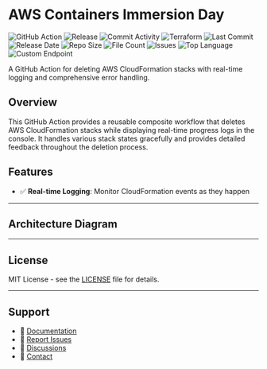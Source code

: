 # AWS Containers Immersion Day

![GitHub Action](https://img.shields.io/badge/GitHub-Action-blue?logo=github)&nbsp;![Release](https://github.com/subhamay-bhattacharyya/1004-container-tf/actions/workflows/release.yaml/badge.svg)&nbsp;![Commit Activity](https://img.shields.io/github/commit-activity/t/subhamay-bhattacharyya/1004-container-tf)&nbsp;![Terraform](https://img.shields.io/badge/AWS-Terraform-orange?logo=amazonaws)&nbsp;![Last Commit](https://img.shields.io/github/last-commit/subhamay-bhattacharyya/1004-container-tf)&nbsp;![Release Date](https://img.shields.io/github/release-date/subhamay-bhattacharyya/1004-container-tf)&nbsp;![Repo Size](https://img.shields.io/github/repo-size/subhamay-bhattacharyya/1004-container-tf)&nbsp;![File Count](https://img.shields.io/github/directory-file-count/subhamay-bhattacharyya/1004-container-tf)&nbsp;![Issues](https://img.shields.io/github/issues/subhamay-bhattacharyya/1004-container-tf)&nbsp;![Top Language](https://img.shields.io/github/languages/top/subhamay-bhattacharyya/1004-container-tf)&nbsp;![Custom Endpoint](https://img.shields.io/endpoint?url=https://gist.githubusercontent.com/bsubhamay/542a06aa39a3ae989e98979cbbe4e11e/raw/1004-container-tf.json?)


A GitHub Action for deleting AWS CloudFormation stacks with real-time logging and comprehensive error handling.

## Overview

This GitHub Action provides a reusable composite workflow that deletes AWS CloudFormation stacks while displaying real-time progress logs in the console. It handles various stack states gracefully and provides detailed feedback throughout the deletion process.

## Features

- ✅ **Real-time Logging**: Monitor CloudFormation events as they happen

---

## Architecture Diagram


---

## License

MIT License - see the [LICENSE](LICENSE) file for details.

---

## Support

- 📖 [Documentation](https://github.com/subhamay-bhattacharyya/1004-container-tf/wiki)
- 🐛 [Report Issues](https://github.com/subhamay-bhattacharyya/1004-container-tf/issues)
- 💬 [Discussions](https://github.com/subhamay-bhattacharyya/1004-container-tf/discussions)
- 📧 [Contact](mailto:support@subhamay.aws@gmail.com)